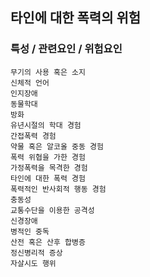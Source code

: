 ## 타인에 대한 폭력의 위험



### 특성 / 관련요인 / 위험요인

>   

    무기의 사용 혹은 소지
    신체적 언어
    인지장애
    동물학대
    방화
    유년시절의 학대 경험
    간접폭력 경험
    약물 혹은 알코올 중동 경험
    폭력 위협을 가한 경험
    가정폭력을 목격한 경험
    타인에 대한 폭력 경험
    폭력적인 반사회적 행동 경험
    충동성
    교통수단을 이용한 공격성
    신경장애
    병적인 중독
    산전 혹은 산후 합병증
    정신병리적 증상
    자살시도 행위
